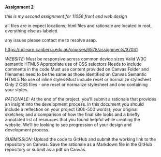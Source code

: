 **Assignment 2**

*this is my second assignment for 11056 front end web design*

all files are in expect locations;
html files and rationale are located in root, everything else as labeled.

any issues please contact me to resolve asap.

https://uclearn.canberra.edu.au/courses/6578/assignments/37031

*WEBSITE:*
Must be responsive across common device sizes
Valid W3C semantic HTML5
Appropriate use of CSS selectors
Needs to include comments in the code
Must use content provided on Canvas
Folder and filenames need to be the same as those identified on Canvas
Semantic HTML5
No use of inline styles
Must include reset or normalize stylesheet
Only 2 CSS files - one reset or normalize stylesheet and one containing your styles.

*RATIONALE:*
At the end of the project, you’ll submit a rationale that provides an insight into the development process. In this document you should include a reflection on your project (300-500 words); your original sketches; and a comparison of how the final site looks and a briefly annotated list of resources that you found helpful while creating the website. We’ll be looking to see progression of your design and development process.

*SUBMISSION:*
Upload the code to GitHub and submit the working link to the repository on Canvas.
Save the rationale as a Markdown file in the GitHub repository or submit as a pdf on Canvas.
